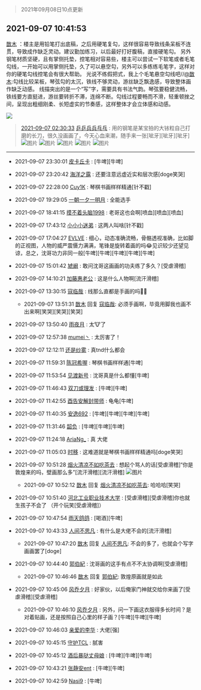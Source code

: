 > 2021年09月08日10点更新
<link rel="stylesheet" href="https://cdn.jsdelivr.net/gh/taotie6/sampleJSON@main/css/photo_show.css">
<meta name="referrer" content="no-referrer" />


 ## 2021-09-07 10:41:53 

 [㪚木](https://www.coolapk.com/feed/29819524?shareKey=MzNlMDE5YzY5YjM2NjEzNmQ1MGU~) ：楼主是用铅笔打出底稿，之后用硬笔复勾，这样很容易导致线条呆板不连贯，导致成作缺乏灵动。建议勤加练习，以后最好打好腹稿，直接硬笔勾。
另外钢笔材质坚硬，且有掌侧托垫，控笔相对容易些，楼主可以尝试一下软笔或者毛笔勾线，一开始可以用掌侧托垫，久了可以悬空勾，另外可以多练练毛笔字<!--break-->，这样对你的硬笔勾线控笔会有很大帮助。
光说不练假把式，我上个毛笔悬空勾线吧//<a class="feed-link-uname" href="/u/㪚木">@㪚木</a>:勾线比较呆板，琴弦勾的太沉，铁线不够灵动，游丝缺乏飘逸感，导致整体画作缺乏动感。
线描突出的是一个“写”字，需要具有书法气韵。琴弦要稳健流畅，铁线要方直挺进，游丝要转折不滞，连绵不断。勾线过程要畅而不滑，轻重顿挫之间，呈现出粗细刚柔、长短虚实的节奏感，这样整体才会立体感和动感。 

<div class="album">
<img class="img-item" src="https://image.coolapk.com/feed/2021/0907/10/1081091_c835b206_2511_302@1314x2179.jpeg" />
</div>

> [2021-09-07 02:30:33](./cpost/29815808.md) 
> [乒乒兵兵乓乓](https://www.coolapk.com/feed/29815808?shareKey=YzUwYzM4MWRlNTY5NjEzNmQ1ZWQ~) : 用的钢笔是某宝拍的大铱粒自己打磨的长刀，很久没画画了，今天心血来潮，随手来一张[呲牙][呲牙][呲牙] 
![图片](https://image.coolapk.com/feed/2021/0907/02/651154_3a473850_2880_4302@2494x3325.jpeg)
![图片](https://image.coolapk.com/feed/2021/0907/02/651154_7119ab69_2880_4304@2494x3325.jpeg)
![图片](https://image.coolapk.com/feed/2021/0907/02/651154_caacc834_2880_4306@2494x3325.jpeg)
![图片](https://image.coolapk.com/feed/2021/0907/02/651154_22a56d05_2982_2557@2494x3325.jpeg)
![图片](https://image.coolapk.com/feed/2021/0907/02/651154_e824bd0d_2982_2559@2406x3446.jpeg)

 ------- 

- 2021-09-07 23:30:01 [皮卡丘卡](uid=2060123) : [牛啤][牛啤] 

- 2021-09-07 23:20:42 [海洋之露](uid=1111949) : 还要注意远虚近实和层次感[doge笑哭] 

- 2021-09-07 22:28:00 [Cuy1K](uid=1319448) : 琴棋书画样样精通[针不戳] 

- 2021-09-07 19:29:05 [一朝一夕一明月](uid=1061419) : 全能选手 

- 2021-09-07 18:41:15 [摸不着头脑1998](uid=803914) : 老哥这也会啊[喷血][喷血][喷血] 

- 2021-09-07 17:43:12 [小小小迷弟](uid=1846299) : 这两人叫啥[针不戳] 

- 2021-09-07 17:04:27 [EVLVE](uid=624501) : 细心，动态准确流畅，骨骼透视准确，比如脚的正视图，人物的威严震慑力满满，笔锋是旋转着画的吗😂见识较少还望见谅，总之，沈哥功力非同一般[牛啤][牛啤][牛啤][牛啤][牛啤] 

- 2021-09-07 15:01:42 [虓阚](uid=1518342) : 敢问沈哥这画画的功夫练了多久？[受虐滑稽] 

- 2021-09-07 14:10:21 [加藤惠老公](uid=1266680) : 这是什么人物啊[流汗滑稽] 

- 2021-09-07 13:30:15 [寇临哉](uid=3365514) : 线那么直都是手画的吗👍🏻 

    - 2021-09-07 13:51:31 [㪚木](uid=1081091) 回复 [寇临哉](uid=3365514): 必须手画啊，毕竟用脚我也画不出来啊[笑哭][笑哭][笑哭] 

- 2021-09-07 13:50:40 [雨夜月](uid=2036968) : 太🐮了 

- 2021-09-07 12:57:38 [mumei丶](uid=762356) : 太厉害了！ 

- 2021-09-07 12:12:11 [还是纱雾](uid=1823196) : 真tnd什么都会 

- 2021-09-07 11:59:31 [陈冠希喔](uid=992843) : 琴棋书画样样通[牛啤] 

- 2021-09-07 11:53:54 [见渡新号](uid=868957) : 沈哥真是什么都懂[牛啤] 

- 2021-09-07 11:46:43 [双刀或理发](uid=1988884) : [牛啤][牛啤] 

- 2021-09-07 11:42:55 [酉告安解封带师](uid=1199540) : 龟龟[牛啤] 

- 2021-09-07 11:40:35 [安逸692](uid=1171740) : [牛啤][牛啤][牛啤][牛啤] 

- 2021-09-07 11:31:46 [韶负](uid=3378542) : [牛啤][牛啤][牛啤] 

- 2021-09-07 11:24:18 [AriaNg_](uid=3504887) : 真 大佬 

- 2021-09-07 11:05:03 [时移](uid=3211351) : 这难道就是琴棋书画样样精通吗[doge笑哭] 

- 2021-09-07 10:51:28 [烟火清凉不如吃茶去](uid=4279524) : 想起个骂人的话[受虐滑稽]“你是敦煌来的吗，壁画那么多”[流汗滑稽][流汗滑稽] ![图片](https://image.coolapk.com/feed/2021/0907/10/4279524_62f29364_3087_0363@72x72.jpeg)

    - 2021-09-07 10:52:12 [㪚木](uid=1081091) 回复 [烟火清凉不如吃茶去](uid=4279524): 哈哈哈[笑哭] 

- 2021-09-07 10:51:40 [河北工业职业技术大学](uid=3415552) : [受虐滑稽][受虐滑稽]你也就生孩子不会了   （开个玩笑[受虐滑稽]） 

- 2021-09-07 10:47:54 [雨天鸽鸽](uid=3594787) : [喝酒][牛啤] 

- 2021-09-07 10:43:33 [人间不思凡](uid=2080265) : 有什么是大佬不会的[流汗滑稽] 

    - 2021-09-07 10:47:20 [㪚木](uid=1081091) 回复 [人间不思凡](uid=2080265): 不会的多了，也就会个写字画画罢了[doge] 

- 2021-09-07 10:44:40 [郭伯紀](uid=2859803) : 沈哥画的这手有点不不太协调啊[受虐滑稽] 

    - 2021-09-07 10:46:46 [㪚木](uid=1081091) 回复 [郭伯紀](uid=2859803): 敦煌原画就是如此 

- 2021-09-07 10:45:06 [风乔夕月](uid=2725527) : 好家伙，以后俺家门神就交给你来画了[受虐滑稽][受虐滑稽] 

    - 2021-09-07 10:46:10 [风乔夕月](uid=2725527) : 另外，问一下画这衣服得多长时间？是对着贴画，还是按照自己心里的样子画？[牛啤][牛啤][牛啤] 

- 2021-09-07 10:46:03 [亲爱的李华](uid=1323228) : 大佬[强] 

- 2021-09-07 10:45:15 [守护TCL](uid=13196701) : 腻害 

- 2021-09-07 10:45:12 [酒后暴哒丈母娘](uid=958361) : [牛啤][牛啤][牛啤] 

- 2021-09-07 10:43:21 [张静安ent](uid=2086642) : [牛啤][牛啤] 

- 2021-09-07 10:42:59 [Nasi9](uid=2003986) : [牛啤] 

